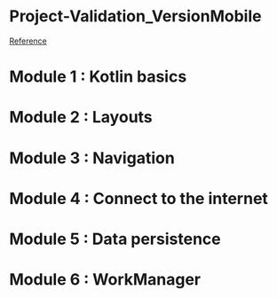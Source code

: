# Project-Validation_VersionMobile
[Reference](https://developer.android.com/courses/android-basics-kotlin/course)

# Module 1 : **Kotlin basics**
# Module 2 : **Layouts**
# Module 3 : **Navigation**
# Module 4 : **Connect to the internet**
# Module 5 : **Data persistence**
# Module 6 : **WorkManager**
